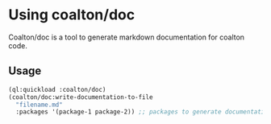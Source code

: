 # Using coalton/doc

Coalton/doc is a tool to generate markdown documentation for coalton code.

## Usage

```lisp
(ql:quickload :coalton/doc)
(coalton/doc:write-documentation-to-file
  "filename.md"
  :packages '(package-1 package-2)) ;; packages to generate documentation for as a list of symbols
```
